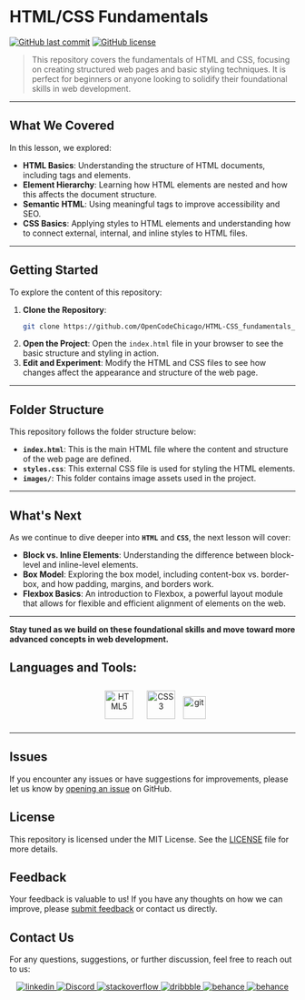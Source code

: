 # HTML/CSS Fundamentals

[![GitHub last commit](https://img.shields.io/github/last-commit/OpenCodeChicago/HTML-CSS_fundamentals_part1)](https://github.com/OpenCodeChicago/HTML-CSS_fundamentals_part1/commits/main)
[![GitHub license](https://img.shields.io/github/license/OpenCodeChicago/HTML-CSS_fundamentals_part1)](https://github.com/OpenCodeChicago/HTML-CSS_fundamentals_part1/blob/main/LICENSE)

> This repository covers the fundamentals of HTML and CSS, focusing on creating structured web pages and basic styling techniques. It is perfect for beginners or anyone looking to solidify their foundational skills in web development.

---

## What We Covered

In this lesson, we explored:

- **HTML Basics**: Understanding the structure of HTML documents, including tags and elements.
- **Element Hierarchy**: Learning how HTML elements are nested and how this affects the document structure.
- **Semantic HTML**: Using meaningful tags to improve accessibility and SEO.
- **CSS Basics**: Applying styles to HTML elements and understanding how to connect external, internal, and inline styles to HTML files.

---

## Getting Started

To explore the content of this repository:

1. **Clone the Repository**: 
   ```bash
   git clone https://github.com/OpenCodeChicago/HTML-CSS_fundamentals_part1.git
   ```
2. **Open the Project**:
   Open the `index.html` file in your browser to see the basic structure and styling in action.
3. **Edit and Experiment**:
   Modify the HTML and CSS files to see how changes affect the appearance and structure of the web page.

---

## Folder Structure

This repository follows the folder structure below:
- **`index.html`**: This is the main HTML file where the content and structure of the web page are defined.
- **`styles.css`**: This external CSS file is used for styling the HTML elements.
- **`images/`**: This folder contains image assets used in the project.

---

## What's Next

As we continue to dive deeper into **`HTML`** and **`CSS`**, the next lesson will cover:
- **Block vs. Inline Elements**: Understanding the difference between block-level and inline-level elements.
- **Box Model**: Exploring the box model, including content-box vs. border-box, and how padding, margins, and borders work.
- **Flexbox Basics**: An introduction to Flexbox, a powerful layout module that allows for flexible and efficient alignment of elements on the web.

---

**Stay tuned as we build on these foundational skills and move toward more advanced concepts in web development.**

## Languages and Tools:

<div align="center">

<a href="https://en.wikipedia.org/wiki/HTML5" target="_blank"><img style="margin: 10px" src="https://profilinator.rishav.dev/skills-assets/html5-original-wordmark.svg" alt="HTML5" height="50" /></a>
<a href="https://www.w3schools.com/css/" target="_blank"><img style="margin: 10px" src="https://profilinator.rishav.dev/skills-assets/css3-original-wordmark.svg" alt="CSS3" height="50" /></a>
<a href="https://git-scm.com/" target="_blank" rel="noreferrer">
<img src="https://www.vectorlogo.zone/logos/git-scm/git-scm-icon.svg" alt="git" width="40" height="40"/></a>

</div>

---

## Issues

If you encounter any issues or have suggestions for improvements, please let us know by [opening an issue](https://github.com/OpenCodeChicago/HTML-CSS_fundamentals_part1/issues) on GitHub.

## License

This repository is licensed under the MIT License. See the [LICENSE](LICENSE) file for more details.

## Feedback

Your feedback is valuable to us! If you have any thoughts on how we can improve, please [submit feedback](https://github.com/OpenCodeChicago/HTML-CSS_fundamentals_part1/issues) or contact us directly.

## Contact Us

For any questions, suggestions, or further discussion, feel free to reach out to us:

<div align="center">
<a href="https://linkedin.com/in/alex-smagin29" target="_blank">
<img src=https://img.shields.io/badge/linkedin-%231E77B5.svg?&style=for-the-badge&logo=linkedin&logoColor=white alt=linkedin style="margin-bottom: 5px;" />
</a>
<a href="https://discord.gg/t6MGsCqdFX" target="_blank">
<img src="https://img.shields.io/badge/discord-%237289DA.svg?&style=for-the-badge&logo=discord&logoColor=white" alt="Discord" style="margin-bottom: 5px;" />
</a>
<a href="https://stackoverflow.com/users/22484161/alex-smagin" target="_blank">
<img src=https://img.shields.io/badge/stackoverflow-%23F28032.svg?&style=for-the-badge&logo=stackoverflow&logoColor=white alt=stackoverflow style="margin-bottom: 5px;" />
</a>
<a href="https://dribbble.com/Alexandrbig1" target="_blank">
<img src=https://img.shields.io/badge/dribbble-%23E45285.svg?&style=for-the-badge&logo=dribbble&logoColor=white alt=dribbble style="margin-bottom: 5px;" />
</a>
<a href="https://www.behance.net/a1126" target="_blank">
<img src=https://img.shields.io/badge/behance-%23191919.svg?&style=for-the-badge&logo=behance&logoColor=white alt=behance style="margin-bottom: 5px;" />
</a>
<a href="https://x.com/alexsmagin29" target="_blank">
<img src=https://img.shields.io/twitter/url?url=https%3A%2F%2Fx.com%2Falexsmagin29 alt=behance style="margin-bottom: 5px;" />
</a>

</div>
